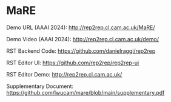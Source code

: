 # MaRE


Demo URL (AAAI 2024): http://rep2rep.cl.cam.ac.uk/MaRE/

Demo Video (AAAI 2024): http://rep2rep.cl.cam.ac.uk/demo/

RST Backend Code: https://github.com/danielraggi/rep2rep

RST Editor UI: https://github.com/rep2rep/rep2rep-ui

RST Editor Demo: http://rep2rep.cl.cam.ac.uk/

Supplementary Document: https://github.com/lwucam/mare/blob/main/supplementary.pdf
